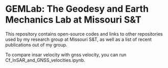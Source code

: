 # GEMLab: The Geodesy and Earth Mechanics Lab at Missouri S&T
This repository contains open-source codes and links to other repositories used by my research group at Missouri S&T, as well as a list of recent publications out of my group. 

To compare insar velocity with gnss velocity, you can run Cf_InSAR_and_GNSS_velocities.ipynb.